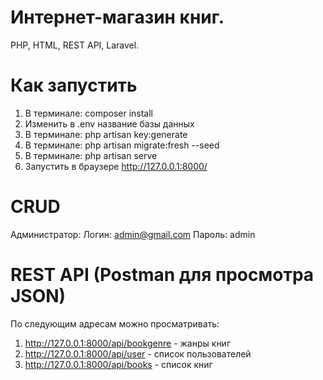 # Интернет-магазин книг.
PHP, HTML, REST API, Laravel.

# Как запустить
1. В терминале: composer install
2. Изменить в .env название базы данных
3. В терминале: php artisan key:generate
4. В терминале: php artisan migrate:fresh --seed
5. В терминале: php artisan serve 
6. Запустить в браузере http://127.0.0.1:8000/

# CRUD
Администратор: 
Логин: admin@gmail.com
Пароль: admin

# REST API (Postman для просмотра JSON)
По следующим адресам можно просматривать:
1. http://127.0.0.1:8000/api/bookgenre - жанры книг
2. http://127.0.0.1:8000/api/user - список пользователей
3. http://127.0.0.1:8000/api/books - список книг
